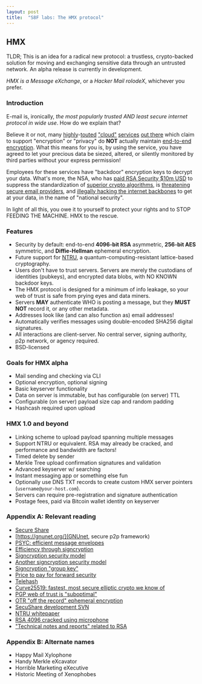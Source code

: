 ```yaml
---
layout: post
title:  "S8F labs: The HMX protocol"
---
```


## HMX

TLDR; This is an idea for a radical new protocol: a trustless, crypto-backed
solution for moving and exchanging sensitive data through an untrusted network.
An alpha release is currently in development.

_HMX is a Message eXchange_, or a _Hacker Mail rolodeX_, whichever you prefer.

### Introduction

E-mail is, ironically, *the most popularly trusted AND least secure internet
protocol in wide use*. How do we explain that?

Believe it or not, many [highly](https://www.dropbox.com/)-[touted](http://www.google.com/hangouts/)
["cloud"](http://www.salesforce.com/company/privacy/security.jsp) [services](https://www.facebook.com/)
[out there](http://www.skype.com/) which claim to
support "encryption" or "privacy" do **NOT** actually maintain
[end-to-end encryption](http://en.wikipedia.org/wiki/End-to-end_encryption).
What this means for you is, by using the service, you have agreed to let your
precious data be siezed, altered, or silently monitored by third parties without
your express permission!

Employees for these services have "backdoor" encryption
keys to decrypt your data. What's more, the NSA,
who has [paid RSA Security $10m USD](http://www.theverge.com/2013/12/20/5231006/nsa-paid-10-million-for-a-back-door-into-rsa-encryption-according-to)
to suppress the standardization of [superior crypto algorithms](http://en.wikipedia.org/wiki/NTRU),
is [threatening secure email providers](http://www.zdnet.com/the-truth-about-why-silent-circle-silenced-their-secure-email-service-7000019300/),
and [illegally hacking the internet backbones](https://www.eff.org/nsa-spying)
to get at your data, in the name of "national security".

In light of all this, you owe it to yourself to protect your rights and to STOP
FEEDING THE MACHINE. HMX to the rescue.

### Features

- Security by default: end-to-end **4096-bit RSA** asymmetric, **256-bit AES** symmetric, and **Diffie-Hellman** ephemeral encryption.
- Future support for [NTRU](http://en.wikipedia.org/wiki/NTRU), a quantum-computing-resistant lattice-based cryptography.
- Users don't have to trust servers. Servers are merely the custodians of identities (pubkeys), and encrypted data blobs, with NO KNOWN backdoor keys.
- The HMX protocol is designed for a minimum of info leakage, so your web of trust is safe from prying eyes and data miners.
- Servers **MAY** authenticate WHO is posting a message, but they **MUST NOT** record it, or any other metadata.
- Addresses look like (and can also function as) email addresses!
- Automatically verifies messages using double-encoded SHA256 digital signatures.
- All interactions are client-server. No central server, signing authority, p2p network, or agency required.
- BSD-licensed

### Goals for HMX alpha

- Mail sending and checking via CLI
- Optional encryption, optional signing
- Basic keyserver functionality
- Data on server is immutable, but has configurable (on server) TTL
- Configurable (on server) payload size cap and random padding
- Hashcash required upon upload

### HMX 1.0 and beyond

- Linking scheme to upload payload spanning multiple messages
- Support NTRU or equivalent. RSA may already be cracked, and performance and bandwidth are factors!
- Timed delete by sender
- Merkle Tree upload confirmation signatures and validation
- Advanced keyserver w/ searching
- Instant messaging app or something else fun
- Optionally use DNS TXT records to create custom HMX server pointers (`username@your-host.com`).
- Servers can require pre-registration and signature authentication
- Postage fees, paid via Bitcoin wallet identity on keyserver

### Appendix A: Relevant reading

- [Secure Share](http://secushare.org/)
- [https://gnunet.org/](GNUnet, secure p2p framework)
- [PSYC: efficient message envelopes](http://about.psyc.eu/)
- [Efficiency through signcryption](http://en.wikipedia.org/wiki/Signcryption)
- [Signcryption security model](http://onlinelibrary.wiley.com/doi/10.1002/sec.836/abstract)
- [Another signcryption security model](http://coitweb.uncc.edu/~yzheng/publications/files/BaekSteifeldZheng-fsps-joc-bsz-261206.pdf)
- [Signcryption "group key"](http://www.cs.bham.ac.uk/~mdr/teaching/modules04/security/students/SS3/Introduction%20to%20Signcryption.htm)
- [Price to pay for forward security](http://nmav.gnutls.org/2011/12/price-to-pay-for-perfect-forward.html)
- [Telehash](https://www.adayinthelifeof.nl/2013/11/12/telehash-an-encrypted-p2p-network-for-your-apps/)
- [Curve25519: fastest, most secure elliptic crypto we know of](https://gnunet.org/curve25519)
- [PGP web of trust is "suboptimal"](https://lists.torproject.org/pipermail/tor-talk/2013-September/030235.html)
- [OTR "off the record" ephemeral encryption](http://about.psyc.eu/OTR)
- [SecuShare development SVN](https://gnunet.org/svn/gnunet/)
- [NTRU whitepaper](http://citeseerx.ist.psu.edu/viewdoc/download?doi=10.1.1.25.8422&rep=rep1&type=pdf)
- [RSA 4096 cracked using microphone](http://www.forbes.com/sites/timworstall/2013/12/21/researchers-break-rsa-4096-encryption-with-just-a-microphone-and-a-couple-of-emails/)
- ["Technical notes and reports" related to RSA](http://www.emc.com/emc-plus/rsa-labs/historical/technical-notes-and-reports.htm)

### Appendix B: Alternate names

- Happy Mail Xylophone
- Handy Merkle eXcavator
- Horrible Marketing eXecutive
- Historic Meeting of Xenophobes
